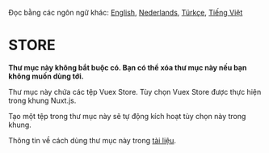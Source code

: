 Đọc bằng các ngôn ngữ khác: [English](README.md), [Nederlands](READMEnl.md), [Türkçe](READMEtr.md), [Tiếng Việt](READMEvi.md)

# STORE

**Thư mục này không bắt buộc có. Bạn có thể xóa thư mục này nếu bạn không muốn dùng tới.**

Thư mục này chứa các tệp Vuex Store.
Tùy chọn Vuex Store được thực hiện trong khung Nuxt.js.

Tạo một tệp trong thư mục này sẽ tự động kích hoạt tùy chọn này trong khung.

Thông tin về cách dùng thư mục này trong [tài liệu](https://nuxtjs.org/guide/vuex-store).
